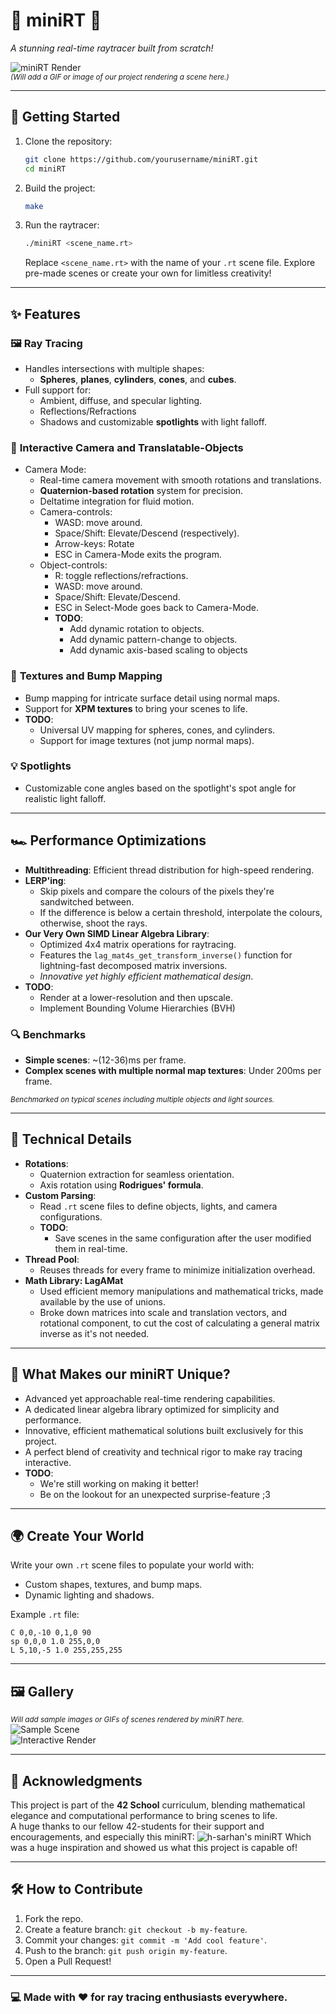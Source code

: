 # 🌌 **miniRT** 🌌  
_A stunning real-time raytracer built from scratch!_

![miniRT Render](https://via.placeholder.com/800x300)  
<small>*(Will add a GIF or image of our project rendering a scene here.)*</small>

---

## 🚀 **Getting Started**

1. Clone the repository:
   ```bash
   git clone https://github.com/yourusername/miniRT.git
   cd miniRT
   ```

2. Build the project:
   ```bash
   make
   ```

3. Run the raytracer:
   ```bash
   ./miniRT <scene_name.rt>
   ```

   Replace `<scene_name.rt>` with the name of your `.rt` scene file. Explore pre-made scenes or create your own for limitless creativity!

---

## ✨ **Features**

### 🖼️ **Ray Tracing**
- Handles intersections with multiple shapes:
  - **Spheres**, **planes**, **cylinders**, **cones**, and **cubes**.
- Full support for:
  - Ambient, diffuse, and specular lighting.
  - Reflections/Refractions
  - Shadows and customizable **spotlights** with light falloff.

### 🎥 **Interactive Camera and Translatable-Objects**
- Camera Mode:
   - Real-time camera movement with smooth rotations and translations.
   - **Quaternion-based rotation** system for precision.
   - Deltatime integration for fluid motion.
   - Camera-controls:
      - WASD: move around.
      - Space/Shift: Elevate/Descend (respectively).
      - Arrow-keys: Rotate
      - ESC in Camera-Mode exits the program.
   - Object-controls:
      - R: toggle reflections/refractions.
      - WASD: move around.
      - Space/Shift: Elevate/Descend.
      - ESC in Select-Mode goes back to Camera-Mode.
      - **TODO**:
        - Add dynamic rotation to objects.
        - Add dynamic pattern-change to objects.
        - Add dynamic axis-based scaling to objects

### 🎨 **Textures and Bump Mapping**
- Bump mapping for intricate surface detail using normal maps.
- Support for **XPM textures** to bring your scenes to life.
- **TODO**:
  - Universal UV mapping for spheres, cones, and cylinders.
  - Support for image textures (not jump normal maps).

### 💡 **Spotlights**
- Customizable cone angles based on the spotlight's spot angle for realistic light falloff.

---

## 🏎️ **Performance Optimizations**
- **Multithreading**: Efficient thread distribution for high-speed rendering.
- **LERP'ing**:
   - Skip pixels and compare the colours of the pixels they're sandwitched between.
   - If the difference is below a certain threshold, interpolate the colours, otherwise, shoot the rays.
- **Our Very Own SIMD Linear Algebra Library**:
   - Optimized 4x4 matrix operations for raytracing.
   - Features the `lag_mat4s_get_transform_inverse()` function for lightning-fast decomposed matrix inversions.
   - _Innovative yet highly efficient mathematical design_.
- **TODO**:
   - Render at a lower-resolution and then upscale.
   - Implement Bounding Volume Hierarchies (BVH)

### 🔍 **Benchmarks**
- **Simple scenes**: ~(12-36)ms per frame.
- **Complex scenes with multiple normal map textures**: Under 200ms per frame.

<small>*Benchmarked on typical scenes including multiple objects and light sources.*</small>

---

## 🔧 **Technical Details**
- **Rotations**:
  - Quaternion extraction for seamless orientation.
  - Axis rotation using **Rodrigues' formula**.
- **Custom Parsing**:
  - Read `.rt` scene files to define objects, lights, and camera configurations.
  - **TODO**:
    - Save scenes in the same configuration after the user modified them in real-time.
- **Thread Pool**:
  - Reuses threads for every frame to minimize initialization overhead.
- **Math Library: LagAMat**
  - Used efficient memory manipulations and mathematical tricks, made available by the use of unions.
  - Broke down matrices into scale and translation vectors, and rotational component, to cut the cost of calculating a general matrix inverse as it's not needed.

---

## 🎯 **What Makes our miniRT Unique?**
- Advanced yet approachable real-time rendering capabilities.
- A dedicated linear algebra library optimized for simplicity and performance.
- Innovative, efficient mathematical solutions built exclusively for this project.
- A perfect blend of creativity and technical rigor to make ray tracing interactive.
- **TODO**:
   - We're still working on making it better!
   - Be on the lookout for an unexpected surprise-feature ;3

---

## 🌍 **Create Your World**
Write your own `.rt` scene files to populate your world with:
- Custom shapes, textures, and bump maps.
- Dynamic lighting and shadows.

Example `.rt` file:
```plaintext
C 0,0,-10 0,1,0 90
sp 0,0,0 1.0 255,0,0
L 5,10,-5 1.0 255,255,255
```

---

## 🖼️ **Gallery**
<small>*Will add sample images or GIFs of scenes rendered by miniRT here.*</small>  
![Sample Scene](https://via.placeholder.com/800x300)  
![Interactive Render](https://via.placeholder.com/800x300)

---

## 📜 **Acknowledgments**
This project is part of the **42 School** curriculum, blending mathematical elegance and computational performance to bring scenes to life.  
A huge thanks to our fellow 42-students for their support and encouragements, and especially this miniRT:
![h-sarhan's miniRT](https://github.com/h-sarhan/miniRT)
Which was a huge inspiration and showed us what this project is capable of!

--- 

## 🛠️ **How to Contribute**
1. Fork the repo.
2. Create a feature branch: ```git checkout -b my-feature```.
3. Commit your changes: ```git commit -m 'Add cool feature'```.
4. Push to the branch: ```git push origin my-feature```.
5. Open a Pull Request!

--- 

### 💻 Made with ❤️ for ray tracing enthusiasts everywhere.

